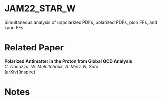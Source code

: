 # JAM22_STAR_W

Simultaneous analysis of unpolarized PDFs, polarized PDFs, pion FFs, and kaon FFs

# Related Paper

**Polarized Antimatter in the Proton from Global QCD Analysis**   
*C. Cocuzza, W. Melnitchouk, A. Metz, N. Sato*  
([arXiv][star-arXiv])([inspire][star-inspire])

[star-arXiv]:     https://arxiv.org/abs/2202.03372
[star-inspire]:   https://inspirehep.net/literature/2029139

# Notes







